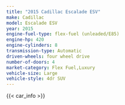 ```yaml
---
title: "2015 Cadillac Escalade ESV"
make: Cadillac
model: Escalade ESV
year: 2015
engine-fuel-type: flex-fuel (unleaded/E85)
engine-hp: 420
engine-cylinders: 8
transmission-type: Automatic
driven-wheels: four wheel drive
number-of-doors: 4
market-category: Flex Fuel,Luxury
vehicle-size: Large
vehicle-style: 4dr SUV
---
```


{{< car_info >}}
